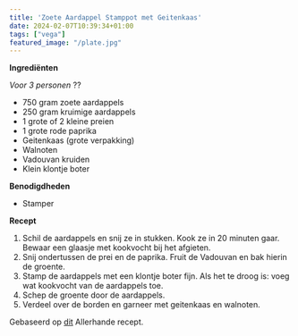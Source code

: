 ```yaml
---
title: 'Zoete Aardappel Stamppot met Geitenkaas'
date: 2024-02-07T10:39:34+01:00
tags: ["vega"]
featured_image: "/plate.jpg"
---
```


**Ingrediënten**

*Voor 3 personen* ??
- 750 gram zoete aardappels
- 250 gram kruimige aardappels
- 1 grote of 2 kleine preien
- 1 grote rode paprika
- Geitenkaas (grote verpakking)
- Walnoten
- Vadouvan kruiden
- Klein klontje boter

**Benodigdheden**
- Stamper

**Recept**
1. Schil de aardappels en snij ze in stukken. Kook ze in 20 minuten gaar. Bewaar een glaasje met kookvocht bij het afgieten.
2. Snij ondertussen de prei en de paprika. Fruit de Vadouvan en bak hierin de groente.
3. Stamp de aardappels met een klontje boter fijn. Als het te droog is: voeg wat kookvocht van de aardappels toe.
4. Schep de groente door de aardappels.
5. Verdeel over de borden en garneer met geitenkaas en walnoten.

Gebaseerd op [dit](https://www.ah.nl/allerhande/recept/R-R1191246/zoete-aardappelstamppot-met-prei-geitenkaas-en-walnoten) Allerhande recept.
